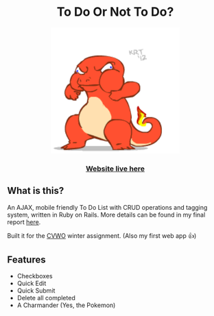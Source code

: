 <h1 align="center"> To Do Or Not To Do? </h1>

<div align="center">
  <img src="/app/assets/images/charmendermain.gif" width="300"/>
  <h3>
      <a href= "https://young-reef-14225.herokuapp.com/">Website live here</a>
  </h3>
</div>

## What is this?
An AJAX, mobile friendly To Do List with CRUD operations and tagging system, written in Ruby on Rails. More details can be found in my final report <a href = "./CVWO Final Submission.pdf">here</a>.

Built it for the [CVWO](https://www.comp.nus.edu.sg/~vwo/) winter assignment. (Also my first web app :thumbsup:)

## Features
- Checkboxes
- Quick Edit
- Quick Submit
- Delete all completed
- A Charmander (Yes, the Pokemon)
